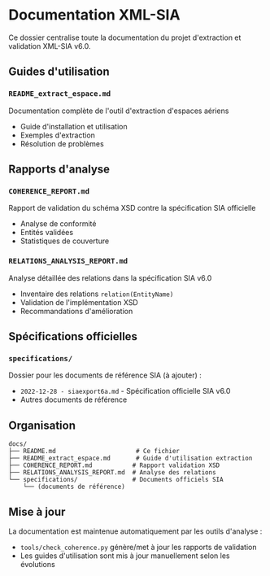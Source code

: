 # Documentation XML-SIA

Ce dossier centralise toute la documentation du projet d'extraction et validation XML-SIA v6.0.

## Guides d'utilisation

### `README_extract_espace.md`
Documentation complète de l'outil d'extraction d'espaces aériens
- Guide d'installation et utilisation
- Exemples d'extraction
- Résolution de problèmes

## Rapports d'analyse

### `COHERENCE_REPORT.md`
Rapport de validation du schéma XSD contre la spécification SIA officielle
- Analyse de conformité
- Entités validées
- Statistiques de couverture

### `RELATIONS_ANALYSIS_REPORT.md`
Analyse détaillée des relations dans la spécification SIA v6.0
- Inventaire des relations `relation(EntityName)`
- Validation de l'implémentation XSD
- Recommandations d'amélioration

## Spécifications officielles

### `specifications/`
Dossier pour les documents de référence SIA (à ajouter) :
- `2022-12-28 - siaexport6a.md` - Spécification officielle SIA v6.0
- Autres documents de référence

## Organisation

```
docs/
├── README.md                      # Ce fichier
├── README_extract_espace.md       # Guide d'utilisation extraction
├── COHERENCE_REPORT.md           # Rapport validation XSD
├── RELATIONS_ANALYSIS_REPORT.md  # Analyse des relations
└── specifications/               # Documents officiels SIA
    └── (documents de référence)
```

## Mise à jour

La documentation est maintenue automatiquement par les outils d'analyse :
- `tools/check_coherence.py` génère/met à jour les rapports de validation
- Les guides d'utilisation sont mis à jour manuellement selon les évolutions
